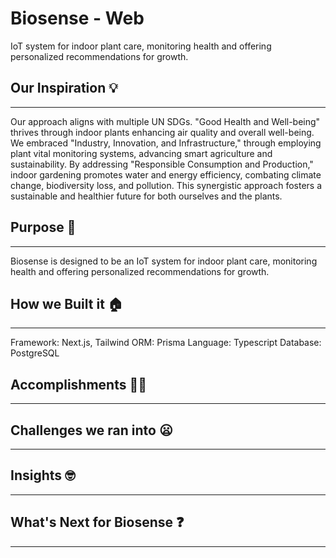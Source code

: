 # Biosense - Web
IoT system for indoor plant care, monitoring health and offering personalized recommendations for growth.

## Our Inspiration 💡  
---
Our approach aligns with multiple UN SDGs. "Good Health and Well-being" thrives through indoor plants enhancing air quality and overall well-being. We embraced "Industry, Innovation, and Infrastructure," through employing plant vital monitoring systems, advancing smart agriculture and sustainability. By addressing "Responsible Consumption and Production," indoor gardening promotes water and energy efficiency, combating climate change, biodiversity loss, and pollution. This synergistic approach fosters a sustainable and healthier future for both ourselves and the plants. 

## Purpose 🤔
---
Biosense is designed to be an IoT system for indoor plant care, monitoring health and offering personalized recommendations for growth.

## How we Built it 🏠
---
Framework: Next.js, Tailwind
ORM: Prisma
Language: Typescript
Database: PostgreSQL

## Accomplishments 💪🏻
---

## Challenges we ran into 😦
---

## Insights 🤓
---

## What's Next for Biosense ❓
---


